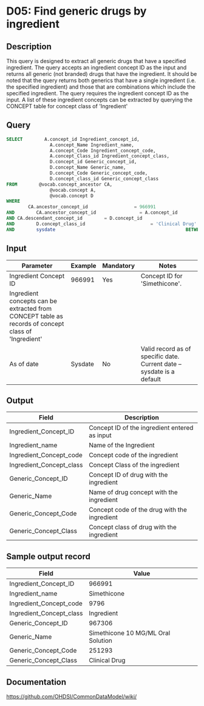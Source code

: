 <!---
Group:drug
Name:D05 Find generic drugs by ingredient
Author:Patrick Ryan
CDM Version: 5.0
-->

# D05: Find generic drugs by ingredient

## Description
This query is designed to extract all generic drugs that have a specified ingredient. The query accepts an ingredient concept ID as the input and returns all generic (not branded) drugs that have the ingredient. It should be noted that the query returns both generics that have a single ingredient (i.e. the specified ingredient) and those that are combinations which include the specified ingredient.
The query requires the ingredient concept ID as the input. A list of these ingredient concepts can be extracted by querying the CONCEPT table for concept class of 'Ingredient'

## Query
```sql
SELECT        A.concept_id Ingredient_concept_id,
                A.concept_Name Ingredient_name,
                A.concept_Code Ingredient_concept_code,
                A.concept_Class_id Ingredient_concept_class,
                D.concept_id Generic_concept_id,
                D.concept_Name Generic_name,
                D.concept_Code Generic_concept_code,
                D.concept_class_id Generic_concept_class
FROM        @vocab.concept_ancestor CA,
                @vocab.concept A,
                @vocab.concept D
WHERE
        CA.ancestor_concept_id                 = 966991
AND        CA.ancestor_concept_id                = A.concept_id
AND CA.descendant_concept_id        = D.concept_id
AND        D.concept_class_id                        = 'Clinical Drug'
AND        sysdate                                                BETWEEN A.valid_start_date AND A.valid_end_date AND sysdate BETWEEN D.valid_start_date AND D.valid_end_date
```

## Input

| Parameter |  Example |  Mandatory |  Notes |
| --- | --- | --- | --- |
|  Ingredient Concept ID  |  966991 |  Yes | Concept ID for 'Simethicone'.
Ingredient concepts can be extracted from CONCEPT table as records of concept class of 'Ingredient' |
|  As of date |  Sysdate |  No | Valid record as of specific date. Current date – sysdate is a default |

## Output

| Field |  Description |
| --- | --- |
|  Ingredient_Concept_ID |  Concept ID of the ingredient entered as input |
|  Ingredient_name |  Name of the Ingredient |
|  Ingredient_Concept_code |  Concept code of the ingredient |
|  Ingredient_Concept_class |  Concept Class of the ingredient |
|  Generic_Concept_ID |  Concept ID of drug with the ingredient |
|  Generic_Name |  Name of drug concept with the ingredient |
|  Generic_Concept_Code |  Concept code of the drug with the ingredient |
|  Generic_Concept_Class |  Concept class of drug with the ingredient |

## Sample output record

| Field |  Value |
| --- | --- |
|  Ingredient_Concept_ID |  966991 |
|  Ingredient_name |  Simethicone |
|  Ingredient_Concept_code |  9796 |
|  Ingredient_Concept_class |  Ingredient |
|  Generic_Concept_ID |  967306 |
|  Generic_Name |  Simethicone 10 MG/ML Oral Solution |
|  Generic_Concept_Code |  251293 |
|  Generic_Concept_Class |  Clinical Drug |



## Documentation
https://github.com/OHDSI/CommonDataModel/wiki/
